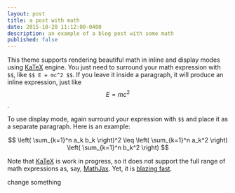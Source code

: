 ```yaml
---
layout: post
title: a post with math
date: 2015-10-20 11:12:00-0400
description: an example of a blog post with some math
published: false
---
```

This theme supports rendering beautiful math in inline and display modes using [KaTeX](https://khan.github.io/KaTeX/) engine. 
You just need to surround your math expression with `$$`, like `$$ E = mc^2 $$`. 
If you leave it inside a paragraph, it will produce an inline expression, just like $$ E = mc^2 $$.

To use display mode, again surround your expression with `$$` and place it as a separate paragraph. 
Here is an example:

$$
\left( \sum_{k=1}^n a_k b_k \right)^2 \leq \left( \sum_{k=1}^n a_k^2 \right) \left( \sum_{k=1}^n b_k^2 \right)
$$

Note that [KaTeX](https://khan.github.io/KaTeX/) is work in progress, so it does not support the full range of math expressions as, say, [MathJax](https://www.mathjax.org/).
Yet, it is [blazing fast](http://www.intmath.com/cg5/katex-mathjax-comparison.php).

change something
